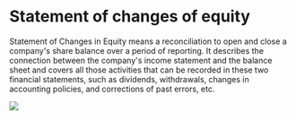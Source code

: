 # Statement of changes of equity
Statement of Changes in Equity means a reconciliation to open and close a company's share balance over a period of reporting. It describes the connection between the company's income statement and the balance sheet and covers all those activities that can be recorded in these two financial statements, such as dividends, withdrawals, changes in accounting policies, and corrections of past errors, etc.

<img src="https://i.postimg.cc/CMnjDf6B/Pngtree-online-trading-on-smartphone-concept-6847829.png" />
<!-- <img src="https://i.postimg.cc/CMnjDf6B/Pngtree-online-trading-on-smartphone-concept-6847829.png" width="100" height="100" /> -->